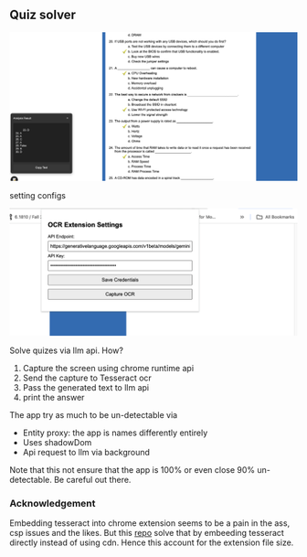 ## Quiz solver

![demo](./image/img.png)

setting configs

![config](./image/img2.png)

Solve quizes via llm api. How?

1. Capture the screen using chrome runtime api
2. Send the capture to Tesseract ocr
3. Pass the generated text to llm api
4. print the answer

The app try as much to be un-detectable via

- Entity proxy: the app is names differently entirely
- Uses shadowDom
- Api request to llm via background

Note that this not ensure that the app is 100% or even close 90% un-detectable. Be careful out there.

### Acknowledgement

Embedding tesseract into chrome extension seems to be a pain in the ass, csp issues and the likes. But this [repo](https://github.com/Tshetrim/Image-To-Text-OCR-extension-for-ChatGPT) solve that by embeeding tesseract directly instead of using cdn. Hence this account for the extension file size.
